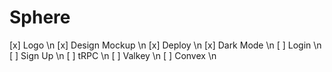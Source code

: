 # Sphere

[x] Logo \n
[x] Design Mockup \n
[x] Deploy \n
[x] Dark Mode \n
[ ] Login \n
[ ] Sign Up \n
[ ] tRPC \n
[ ] Valkey \n
[ ] Convex \n
